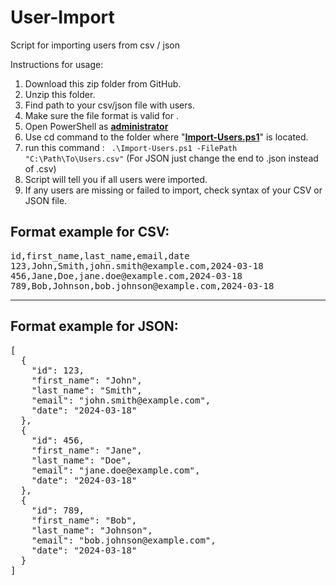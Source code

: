 # User-Import
Script for importing users from csv / json

Instructions for usage:

1. Download this zip folder from GitHub.
2. Unzip this folder.
3. Find path to your csv/json file with users.
4. Make sure the file format is valid for .
5. Open PowerShell as **<u>administrator</u>**
6. Use cd command to the folder where "**<u>Import-Users.ps1</u>**" is located.
7. run this command : ``` .\Import-Users.ps1 -FilePath "C:\Path\To\Users.csv"```  (For JSON just change the end to .json instead of .csv)
8. Script will tell you if all users were imported. 
9. If any users are missing or failed to import, check syntax of your CSV or JSON file.

## Format example for CSV:
<pre>
id,first_name,last_name,email,date
123,John,Smith,john.smith@example.com,2024-03-18
456,Jane,Doe,jane.doe@example.com,2024-03-18
789,Bob,Johnson,bob.johnson@example.com,2024-03-18
</pre>
---

## Format example for JSON:

<pre>
[
  {
    "id": 123,
    "first_name": "John",
    "last_name": "Smith",
    "email": "john.smith@example.com",
    "date": "2024-03-18"
  },
  {
    "id": 456,
    "first_name": "Jane",
    "last_name": "Doe",
    "email": "jane.doe@example.com",
    "date": "2024-03-18"
  },
  {
    "id": 789,
    "first_name": "Bob",
    "last_name": "Johnson",
    "email": "bob.johnson@example.com",
    "date": "2024-03-18"
  }
]
</pre>